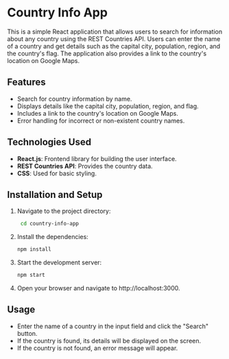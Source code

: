 # Country Info App

This is a simple React application that allows users to search for information about any country using the REST Countries API. Users can enter the name of a country and get details such as the capital city, population, region, and the country's flag. The application also provides a link to the country's location on Google Maps.

## Features

- Search for country information by name.
- Displays details like the capital city, population, region, and flag.
- Includes a link to the country's location on Google Maps.
- Error handling for incorrect or non-existent country names.

## Technologies Used

- **React.js**: Frontend library for building the user interface.
- **REST Countries API**: Provides the country data.
- **CSS**: Used for basic styling.

## Installation and Setup

1. Navigate to the project directory:

   ```bash
    cd country-info-app

2. Install the dependencies:
  
   ```bash
   npm install 

3. Start the development server:

   ```bash
   npm start

4. Open your browser and navigate to http://localhost:3000.   

## Usage
 - Enter the name of a country in the input field and click the "Search" button.
 - If the country is found, its details will be displayed on the screen.
 - If the country is not found, an error message will appear.



